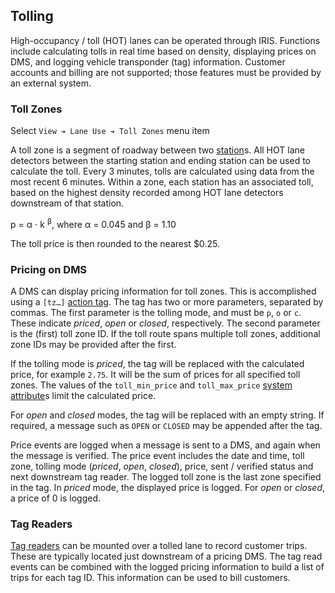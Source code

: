 ## Tolling

High-occupancy / toll (HOT) lanes can be operated through IRIS.  Functions
include calculating tolls in real time based on density, displaying prices on
DMS, and logging vehicle transponder (tag) information.  Customer accounts and
billing are not supported; those features must be provided by an external
system.

### Toll Zones

Select `View ➔ Lane Use ➔ Toll Zones` menu item

A toll zone is a segment of roadway between two [station]s.  All HOT lane
detectors between the starting station and ending station can be used to
calculate the toll.  Every 3 minutes, tolls are calculated using data from the
most recent 6 minutes.  Within a zone, each station has an associated toll,
based on the highest density recorded among HOT lane detectors downstream of
that station.

p = α ⋅ k <sup>β</sup>, where α = 0.045 and β = 1.10

The toll price is then rounded to the nearest $0.25.

### Pricing on DMS

A DMS can display pricing information for toll zones.  This is accomplished
using a `[tz…]` [action tag].  The tag has two or more parameters, separated by
commas.  The first parameter is the tolling mode, and must be `p`, `o` or `c`.
These indicate _priced_, _open_ or _closed_, respectively.  The second parameter
is the (first) toll zone ID.  If the toll route spans multiple toll zones,
additional zone IDs may be provided after the first.

If the tolling mode is _priced_, the tag will be replaced with the calculated
price, for example `2.75`.  It will be the sum of prices for all specified toll
zones.  The values of the `toll_min_price` and `toll_max_price`
[system attribute]s limit the calculated price.

For _open_ and _closed_ modes, the tag will be replaced with an empty string.
If required, a message such as `OPEN` or `CLOSED` may be appended after the tag.

Price events are logged when a message is sent to a DMS, and again when the
message is verified.  The price event includes the date and time, toll zone,
tolling mode (_priced_, _open_, _closed_), price, sent / verified status and
next downstream tag reader.  The logged toll zone is the last zone specified in
the tag.  In _priced_ mode, the displayed price is logged.  For _open_ or
_closed_, a price of 0 is logged.

### Tag Readers

[Tag readers] can be mounted over a tolled lane to record customer trips.  These
are typically located just downstream of a pricing DMS.  The tag read events can
be combined with the logged pricing information to build a list of trips for
each tag ID.  This information can be used to bill customers.


[action tag]: admin_guide.html#action_tag
[Tag readers]: admin_guide.html#tag_readers
[station]: admin_guide.html#station
[system attribute]: admin_guide.html#sys_attr
